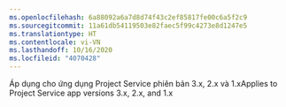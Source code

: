 ```yaml
---
ms.openlocfilehash: 6a88092a6a7d8d74f43c2ef85817fe00c6a5f2c9
ms.sourcegitcommit: 11a61db54119503e82faec5f99c4273e8d1247e5
ms.translationtype: HT
ms.contentlocale: vi-VN
ms.lasthandoff: 10/16/2020
ms.locfileid: "4070428"
---
```

<span data-ttu-id="86b09-101">Áp dụng cho ứng dụng Project Service phiên bản 3.x, 2.x và 1.x</span><span class="sxs-lookup"><span data-stu-id="86b09-101">Applies to Project Service app versions 3.x, 2.x, and 1.x</span></span>
